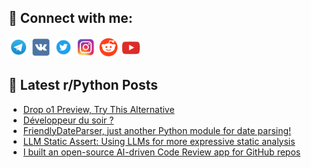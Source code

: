 ## 🔎 Connect with me:
[<img src="https://github.com/bullbesh/bullbesh/blob/main/images/Telegram.png" width="32" height="32" />](https://t.me/bullbesh)
[<img src="https://github.com/bullbesh/bullbesh/blob/main/images/VK.png" width="32" height="32" />](https://vk.com/bullbesh)
[<img src="https://github.com/bullbesh/bullbesh/blob/main/images/Twitter.png" width="32" height="32" />](https://twitter.com/bullbesh1)
[<img src="https://github.com/bullbesh/bullbesh/blob/main/images/Instagram.png" width="32" height="32" />](https://www.instagram.com/bullbesh)
[<img src="https://github.com/bullbesh/bullbesh/blob/main/images/Reddit.png" width="32" height="32" />](https://www.reddit.com/user/bullbesh)
[<img src="https://github.com/bullbesh/bullbesh/blob/main/images/YouTube.png" width="32" height="32" />](https://www.youtube.com/channel/UCtfjRs6uzgq5mfm8S06WTcg)

## 📕 Latest r/Python Posts
<!-- BLOG-POST-LIST:START -->
- [Drop o1 Preview, Try This Alternative](https://www.reddit.com/r/Python/comments/1g6qeh9/drop_o1_preview_try_this_alternative/)
- [Développeur du soir ?](https://www.reddit.com/r/Python/comments/1g6pg1d/développeur_du_soir/)
- [FriendlyDateParser, just another Python module for date parsing!](https://www.reddit.com/r/Python/comments/1g6nwca/friendlydateparser_just_another_python_module_for/)
- [LLM Static Assert: Using LLMs for more expressive static analysis](https://www.reddit.com/r/Python/comments/1g6mwtc/llm_static_assert_using_llms_for_more_expressive/)
- [I built an open-source AI-driven Code Review app for GitHub repos](https://www.reddit.com/r/Python/comments/1g6m2mb/i_built_an_opensource_aidriven_code_review_app/)
<!-- BLOG-POST-LIST:END -->
